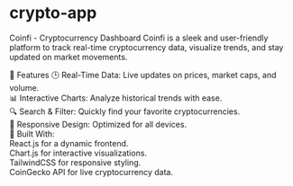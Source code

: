 # crypto-app
Coinfi - Cryptocurrency Dashboard
Coinfi is a sleek and user-friendly platform to track real-time cryptocurrency data, visualize trends, and stay updated on market movements.

🌟 Features
🕒 Real-Time Data: Live updates on prices, market caps, and volume.</br>
📊 Interactive Charts: Analyze historical trends with ease.</br>
🔍 Search & Filter: Quickly find your favorite cryptocurrencies.</br>
📱 Responsive Design: Optimized for all devices.</br>
🔧 Built With:</br>
React.js for a dynamic frontend.</br>
Chart.js for interactive visualizations.</br>
TailwindCSS for responsive styling.</br>
CoinGecko API for live cryptocurrency data.</br>

